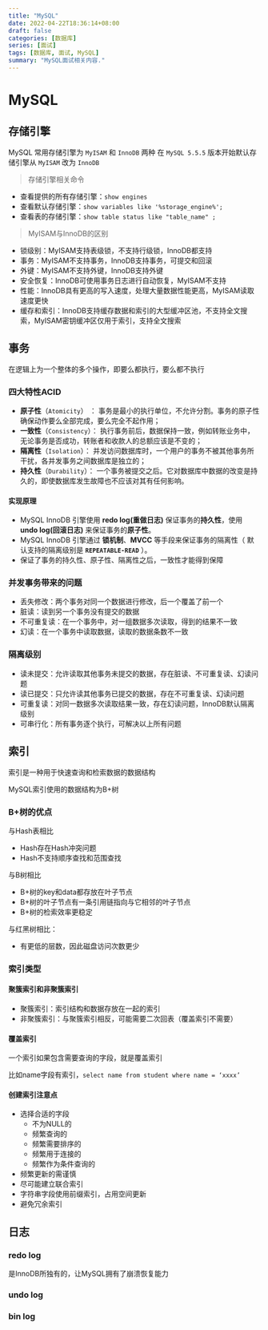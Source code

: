 ```yaml
---
title: "MySQL"
date: 2022-04-22T18:36:14+08:00
draft: false
categories: [数据库]
series: [面试]
tags: [数据库, 面试, MySQL]
summary: "MySQL面试相关内容."
---
```


# MySQL



## 存储引擎

MySQL 常用存储引擎为 `MyISAM` 和 `InnoDB` 两种
在 `MySQL 5.5.5` 版本开始默认存储引擎从 `MyISAM` 改为 `InnoDB`



> 存储引擎相关命令

- 查看提供的所有存储引擎：`show engines`
- 查看默认存储引擎：`show variables like '%storage_engine%';`
- 查看表的存储引擎：`show table status like "table_name" ;`



> MyISAM与InnoDB的区别

- 锁级别：MyISAM支持表级锁，不支持行级锁，InnoDB都支持
- 事务：MyISAM不支持事务，InnoDB支持事务，可提交和回滚
- 外键：MyISAM不支持外键，InnoDB支持外键
- 安全恢复：InnoDB可使用事务日志进行自动恢复，MyISAM不支持
- 性能：InnoDB具有更高的写入速度，处理大量数据性能更高，MyISAM读取速度更快
- 缓存和索引：InnoDB支持缓存数据和索引的大型缓冲区池，不支持全文搜索，MyISAM密钥缓冲区仅用于索引，支持全文搜索



## 事务

在逻辑上为一个整体的多个操作，即要么都执行，要么都不执行

### 四大特性ACID

- **原子性**（`Atomicity`） ： 事务是最小的执行单位，不允许分割。事务的原子性确保动作要么全部完成，要么完全不起作用；
- **一致性**（`Consistency`）： 执行事务前后，数据保持一致，例如转账业务中，无论事务是否成功，转账者和收款人的总额应该是不变的；
- **隔离性**（`Isolation`）： 并发访问数据库时，一个用户的事务不被其他事务所干扰，各并发事务之间数据库是独立的；
- **持久性**（`Durability`）： 一个事务被提交之后。它对数据库中数据的改变是持久的，即使数据库发生故障也不应该对其有任何影响。



#### 实现原理

- MySQL InnoDB 引擎使用 **redo log(重做日志)** 保证事务的**持久性**，使用 **undo log(回滚日志)** 来保证事务的**原子性**。
- MySQL InnoDB 引擎通过 **锁机制**、**MVCC** 等手段来保证事务的隔离性（ 默认支持的隔离级别是 **`REPEATABLE-READ`** ）。
- 保证了事务的持久性、原子性、隔离性之后，一致性才能得到保障



### 并发事务带来的问题

- 丢失修改：两个事务对同一个数据进行修改，后一个覆盖了前一个
- 脏读：读到另一个事务没有提交的数据
- 不可重复读：在一个事务中，对一组数据多次读取，得到的结果不一致
- 幻读：在一个事务中读取数据，读取的数据条数不一致



### 隔离级别

- 读未提交：允许读取其他事务未提交的数据，存在脏读、不可重复读、幻读问题
- 读已提交：只允许读其他事务已提交的数据，存在不可重复读、幻读问题
- 可重复读：对同一数据多次读取结果一致，存在幻读问题，InnoDB默认隔离级别
- 可串行化：所有事务逐个执行，可解决以上所有问题



## 索引

索引是一种用于快速查询和检索数据的数据结构

MySQL索引使用的数据结构为B+树

### B+树的优点

与Hash表相比

- Hash存在Hash冲突问题
- Hash不支持顺序查找和范围查找

与B树相比

- B+树的key和data都存放在叶子节点
- B+树的叶子节点有一条引用链指向与它相邻的叶子节点
- B+树的检索效率更稳定

与红黑树相比：

- 有更低的层数，因此磁盘访问次数更少



### 索引类型

#### 聚簇索引和非聚簇索引

- 聚簇索引：索引结构和数据存放在一起的索引
- 非聚簇索引：与聚簇索引相反，可能需要二次回表（覆盖索引不需要）



#### 覆盖索引

一个索引如果包含需要查询的字段，就是覆盖索引

比如name字段有索引，`select name from student where name = ‘xxxx’`



#### 创建索引注意点

- 选择合适的字段
  - 不为NULL的
  - 频繁查询的
  - 频繁需要排序的
  - 频繁用于连接的
  - 频繁作为条件查询的
- 频繁更新的需谨慎
- 尽可能建立联合索引
- 字符串字段使用前缀索引，占用空间更新
- 避免冗余索引



## 日志

### redo log

是InnoDB所独有的，让MySQL拥有了崩溃恢复能力

### undo log



### bin log
